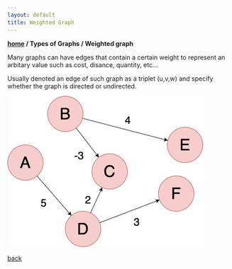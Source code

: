 ```yaml
---
layout: default
title: Weighted Graph
---
```


__[home](../) / Types of Graphs / Weighted graph__


Many graphs can have edges that contain a certain weight to represent an arbitary value such as cost, disance, quantity, etc...

Usually denoted an edge of such graph as a triplet (u,v,w) and specify whether the graph is directed or undirected.

![Octocat](../img-asset/weightedgraph.png)

[back](../)